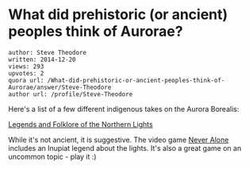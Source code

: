 # What did prehistoric (or ancient) peoples think of Aurorae?

	author: Steve Theodore
	written: 2014-12-20
	views: 293
	upvotes: 2
	quora url: /What-did-prehistoric-or-ancient-peoples-think-of-Aurorae/answer/Steve-Theodore
	author url: /profile/Steve-Theodore


Here's a list of a few different indigenous takes on the Aurora Borealis: 

[Legends and Folklore of the Northern Lights](http://www.indigenouspeople.net/aurora.htm)

While it's not ancient, it is suggestive. The video game [Never Alone](http://neveralonegame.com/) includes an Inupiat legend about the lights. It's also a great game on an uncommon topic - play it :)


